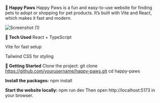 **🐾 Happy Paws**
Happy Paws is a fun and easy-to-use website for finding pets to adopt or shopping for pet products. It’s built with Vite and React, which makes it fast and modern.
 

![Screenshot (1)](https://github.com/user-attachments/assets/ffaceafc-aa24-449c-81e6-3d9a1d8b976d)

 

**🔧 Tech Used**
React + TypeScript

Vite for fast setup

Tailwind CSS for styling

 

**🚀 Getting Started**
Clone the project:
git clone https://github.com/yourusername/happy-paws.git
cd happy-paws


**Install the packages:**
npm install


**Start the website locally:**
npm run dev
Then open http://localhost:5173 in your browser.

 
